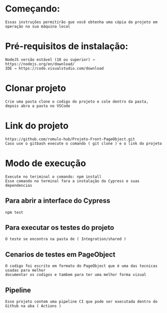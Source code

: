 # Começando:
    Essas instruções permitirão que você obtenha uma cópia do projeto em operação na sua máquina local 


# Pré-requisitos de instalação:
    NodeJS versão estável (18 ou superior) → https://nodejs.org/en/download/
    IDE → https://code.visualstudio.com/download

# Clonar projeto
    Crie uma pasta clone o codigo do projeto e cole dentro da pasta, depois abra a pasta no VSCode

# Link do projeto
    https://github.com/romulo-hub/Projeto-Front-PageObject.git
    Caso use o gitbash execute o comando ( git clone ) e o link do projeto
    
# Modo de execução    
    Execute no teriminal o comando: npm install
    Esse comando no terminal fara a instalação do Cypress e suas dependencias

## Para abrir a interface do Cypress 
    npm test
 
## Para executar os testes do projeto
    O teste se encontra na pasta de ( Integration/shared )

## Cenarios de testes em PageObject
    O codigo foi escrito em formato do PageObject que é uma das tecnicas usadas para melhor
    documentar os codigos e tambem para ter uma melhor forma vizual

## Pipeline
    Esse projeto contem uma pipeline CI que pode ser executada dentro do Github na aba ( Actions )
 
